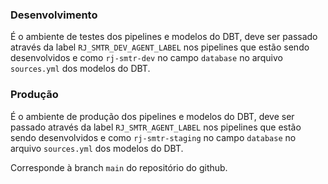 ### Desenvolvimento

É o ambiente de testes dos pipelines e modelos do DBT, deve ser passado através da label
`RJ_SMTR_DEV_AGENT_LABEL` nos pipelines que estão sendo desenvolvidos e como `rj-smtr-dev` no campo `database` no arquivo `sources.yml` dos modelos do DBT.

### Produção

É o ambiente de produção dos pipelines e modelos do DBT, deve ser passado através da label
`RJ_SMTR_AGENT_LABEL` nos pipelines que estão sendo desenvolvidos e como `rj-smtr-staging` no campo `database` no arquivo `sources.yml` dos modelos do DBT.

Corresponde à branch `main` do repositório do github.
